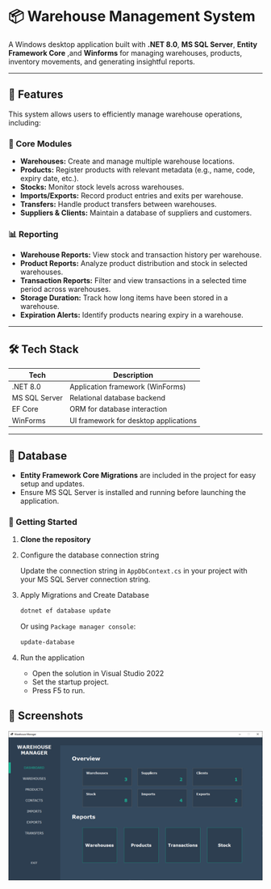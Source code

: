 ﻿# 📦 Warehouse Management System

A Windows desktop application built with **.NET 8.0**, **MS SQL Server**, **Entity Framework Core** ,and **Winforms** for managing warehouses, products, inventory movements, and generating insightful reports.

---

## 🚀 Features

This system allows users to efficiently manage warehouse operations, including:

### 🔧 Core Modules
- **Warehouses:** Create and manage multiple warehouse locations.
- **Products:** Register products with relevant metadata (e.g., name, code, expiry date, etc.).
- **Stocks:** Monitor stock levels across warehouses.
- **Imports/Exports:** Record product entries and exits per warehouse.
- **Transfers:** Handle product transfers between warehouses.
- **Suppliers & Clients:** Maintain a database of suppliers and customers.

### 📊 Reporting
- **Warehouse Reports:** View stock and transaction history per warehouse.
- **Product Reports:** Analyze product distribution and stock in selected warehouses.
- **Transaction Reports:** Filter and view transactions in a selected time period across warehouses.
- **Storage Duration:** Track how long items have been stored in a warehouse.
- **Expiration Alerts:** Identify products nearing expiry in a warehouse.

---

## 🛠️ Tech Stack

| Tech            | Description                          |
|-----------------|--------------------------------------|
| .NET 8.0        | Application framework (WinForms)     |
| MS SQL Server   | Relational database backend          |
| EF Core         | ORM for database interaction         |
| WinForms        | UI framework for desktop applications |

---

## 💾 Database

- **Entity Framework Core Migrations** are included in the project for easy setup and updates.
- Ensure MS SQL Server is installed and running before launching the application.

### 🧭 Getting Started

1. **Clone the repository**

2. Configure the database connection string

	Update the connection string in `AppDbContext.cs` in your project with your MS SQL Server connection string.

3. Apply Migrations and Create Database

	```bash
	dotnet ef database update
	```
	Or using `Package manager console`:
	```bash
	update-database
	```

4. Run the application
	- Open the solution in Visual Studio 2022
	- Set the startup project.
	- Press F5 to run.


## 🧪 Screenshots

![app screenshot](./screenshots/app-screenshot.png)
